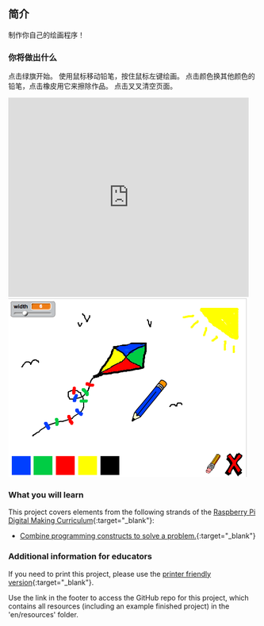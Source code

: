 ## 简介

制作你自己的绘画程序！

### 你将做出什么

点击绿旗开始。 使用鼠标移动铅笔，按住鼠标左键绘画。 点击颜色换其他颜色的铅笔，点击橡皮用它来擦除作品。 点击叉叉清空页面。

<div class="scratch-preview">
  <iframe allowtransparency="true" width="485" height="402" src="https://scratch.mit.edu/projects/embed/63473366/?autostart=false" frameborder="0"></iframe>
  <img src="images/paint-final.png">
</div>

### What you will learn

This project covers elements from the following strands of the [Raspberry Pi Digital Making Curriculum](http://rpf.io/curriculum){:target="_blank"}:

+ [Combine programming constructs to solve a problem.](https://www.raspberrypi.org/curriculum/programming/builder){:target="_blank"}

### Additional information for educators

If you need to print this project, please use the [printer friendly version](https://projects.raspberrypi.org/en/projects/paint-box/print){:target="_blank"}.

Use the link in the footer to access the GitHub repo for this project, which contains all resources (including an example finished project) in the 'en/resources' folder.